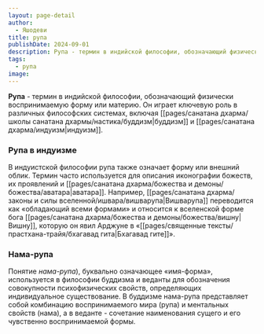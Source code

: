 ```yaml
---
layout: page-detail
author:
  - Яшодеви
title: рупа
publishDate: 2024-09-01
description: Рупа - термин в индийской философии, обозначающий физически воспринимаемую форму или материю. Он играет ключевую роль в различных философских системах, включая буддизм и индуизм.
tags:
  - рупа
image:
---
```

**Рупа** - термин в индийской философии, обозначающий физически воспринимаемую форму или материю. Он играет ключевую роль в различных философских системах, включая [[pages/санатана дхарма/школы санатана дхармы/настика/буддизм|буддизм]] и [[pages/санатана дхарма/индуизм|индуизм]].

### Рупа в индуизме

В индуистской философии рупа также означает форму или внешний облик. Термин часто используется для описания иконографии божеств, их проявлений и [[pages/санатана дхарма/божества и демоны/божества/аватара|аватара]]. Например, [[pages/санатана дхарма/законы и силы вселенной/ишвара/вишварупа|Вишварупа]] переводится как «обладающий всеми формами» и относится к вселенской форме бога [[pages/санатана дхарма/божества и демоны/божества/вишну|Вишну]], которую он явил Арджуне в «[[pages/священные тексты/прастхана-трайя/бхагавад гита|Бхагавад гите]]».
### Нама-рупа
Понятие *нама-рупа*), буквально означающее «имя-форма», используется в философии буддизма и веданты для обозначения совокупности психофизических свойств, определяющих индивидуальное существование. В буддизме нама-рупа представляет собой комбинацию воспринимаемого мира (рупа) и ментальных свойств (нама), а в веданте - сочетание наименования сущего и его чувственно воспринимаемой формы.
